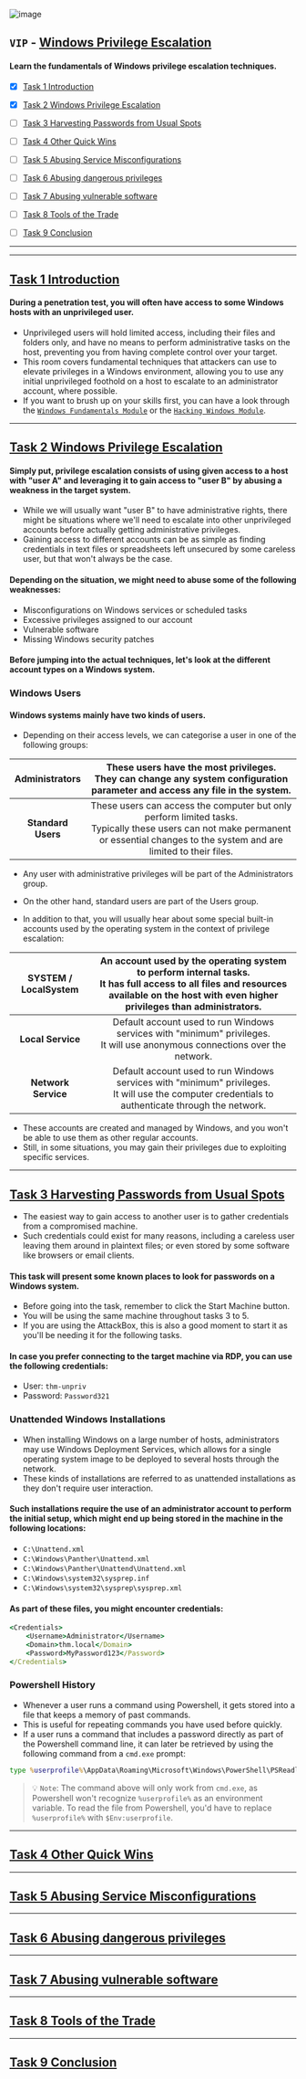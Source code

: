 ![image](https://user-images.githubusercontent.com/51442719/181646417-4f424c63-70c3-4715-9de6-c9021bae34dd.png)
## `VIP` - [Windows Privilege Escalation](https://tryhackme.com/jr/windowsprivesc20)
#### Learn the fundamentals of Windows privilege escalation techniques.

- [x] [Task 1  Introduction](#task-1--introduction)
- [x] [Task 2  Windows Privilege Escalation](#task-2--windows-privilege-escalation)
- [ ] [Task 3  Harvesting Passwords from Usual Spots](#task-3--harvesting-passwords-from-usual-spots)
- [ ] [Task 4  Other Quick Wins](#task-4--other-quick-wins)
- [ ] [Task 5  Abusing Service Misconfigurations](#task-5--abusing-service-misconfigurations)
- [ ] [Task 6  Abusing dangerous privileges](#task-6--abusing-dangerous-privileges)
- [ ] [Task 7  Abusing vulnerable software](#task-7--abusing-vulnerable-software)
- [ ] [Task 8  Tools of the Trade](#task-8--tools-of-the-trade)
- [ ] [Task 9  Conclusion](#task-9--conclusion)


---


---

## [Task 1  Introduction]()
#### During a penetration test, you will often have access to some Windows hosts with an unprivileged user. 
- Unprivileged users will hold limited access, including their files and folders only, and have no means to perform administrative tasks on the host, preventing you from having complete control over your target.
- This room covers fundamental techniques that attackers can use to elevate privileges in a Windows environment, allowing you to use any initial unprivileged foothold on a host to escalate to an administrator account, where possible.
- If you want to brush up on your skills first, you can have a look through the [`Windows Fundamentals Module`](https://tryhackme.com/module/windows-fundamentals) or the [`Hacking Windows Module`](https://tryhackme.com/module/hacking-windows-1).
 
 
---

## [Task 2  Windows Privilege Escalation]()
#### Simply put, privilege escalation consists of using given access to a host with "user A" and leveraging it to gain access to "user B" by abusing a weakness in the target system. 
- While we will usually want "user B" to have administrative rights, there might be situations where we'll need to escalate into other unprivileged accounts before actually getting administrative privileges.
- Gaining access to different accounts can be as simple as finding credentials in text files or spreadsheets left unsecured by some careless user, but that won't always be the case. 

#### Depending on the situation, we might need to abuse some of the following weaknesses:
- Misconfigurations on Windows services or scheduled tasks
- Excessive privileges assigned to our account
- Vulnerable software
- Missing Windows security patches

#### Before jumping into the actual techniques, let's look at the different account types on a Windows system.

### Windows Users
#### Windows systems mainly have two kinds of users. 
- Depending on their access levels, we can categorise a user in one of the following groups:

| Administrators | These users have the most privileges. <br> They can change any system configuration parameter and access any file in the system. |
|:---:|:---:|
| **Standard Users** | These users can access the computer but only perform limited tasks. <br> Typically these users can not make permanent or essential changes to the system and are limited to their files. |

- Any user with administrative privileges will be part of the Administrators group. 
- On the other hand, standard users are part of the Users group.

- In addition to that, you will usually hear about some special built-in accounts used by the operating system in the context of privilege escalation:

| **SYSTEM / LocalSystem** | An account used by the operating system to perform internal tasks. <br> It has full access to all files and resources available on the host with even higher privileges than administrators. |
|:---:|:---:|
| **Local Service** | Default account used to run Windows services with "minimum" privileges. <br> It will use anonymous connections over the network. |
| **Network Service** | Default account used to run Windows services with "minimum" privileges. <br> It will use the computer credentials to authenticate through the network. |

- These accounts are created and managed by Windows, and you won't be able to use them as other regular accounts. 
- Still, in some situations, you may gain their privileges due to exploiting specific services.

---

## [Task 3  Harvesting Passwords from Usual Spots]()

- The easiest way to gain access to another user is to gather credentials from a compromised machine. 
- Such credentials could exist for many reasons, including a careless user leaving them around in plaintext files; or even stored by some software like browsers or email clients.

#### This task will present some known places to look for passwords on a Windows system.

- Before going into the task, remember to click the Start Machine button. 
- You will be using the same machine throughout tasks 3 to 5. 
- If you are using the AttackBox, this is also a good moment to start it as you'll be needing it for the following tasks.

#### In case you prefer connecting to the target machine via RDP, you can use the following credentials:
- User: `thm-unpriv`
- Password: `Password321`

### Unattended Windows Installations
- When installing Windows on a large number of hosts, administrators may use Windows Deployment Services, which allows for a single operating system image to be deployed to several hosts through the network. 
- These kinds of installations are referred to as unattended installations as they don't require user interaction. 

#### Such installations require the use of an administrator account to perform the initial setup, which might end up being stored in the machine in the following locations:
 - `C:\Unattend.xml`
 - `C:\Windows\Panther\Unattend.xml`
 - `C:\Windows\Panther\Unattend\Unattend.xml`
 - `C:\Windows\system32\sysprep.inf`
 - `C:\Windows\system32\sysprep\sysprep.xml`

#### As part of these files, you might encounter credentials:
```cmd
<Credentials>
    <Username>Administrator</Username>
    <Domain>thm.local</Domain>
    <Password>MyPassword123</Password>
</Credentials>
```

### Powershell History
- Whenever a user runs a command using Powershell, it gets stored into a file that keeps a memory of past commands. 
- This is useful for repeating commands you have used before quickly. 
- If a user runs a command that includes a password directly as part of the Powershell command line, it can later be retrieved by using the following command from a `cmd.exe` prompt:

```cmd
type %userprofile%\AppData\Roaming\Microsoft\Windows\PowerShell\PSReadline\ConsoleHost_history.txt
```
> 💡  `Note`: The command above will only work from `cmd.exe`, as Powershell won't recognize `%userprofile%` as an environment variable. 
> To read the file from Powershell, you'd have to replace `%userprofile%` with `$Env:userprofile`. 


---

## [Task 4  Other Quick Wins]()

---

## [Task 5  Abusing Service Misconfigurations]()

---

## [Task 6  Abusing dangerous privileges]()

---

## [Task 7  Abusing vulnerable software]()

---

## [Task 8  Tools of the Trade]()

---

## [Task 9  Conclusion]()
